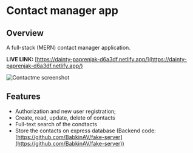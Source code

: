 # Contact manager app
## Overview

A full-stack (MERN) contact manager application.

**LIVE LINK:** [https://dainty-paprenjak-d6a3df.netlify.app/](https://dainty-paprenjak-d6a3df.netlify.app/)

![Contactme screenshot](https://user-images.githubusercontent.com/47148325/198995782-0c626014-b663-4c1d-8fd7-eb470852b7e2.jpg)






## Features

 - Authorization and new user registration;
 - Create, read, update, delete of contacts
 - Full-text search of the condtacts
 - Store the contacts on express database (Backend code:[https://github.com/BabkinAV/fake-server](https://github.com/BabkinAV/fake-server))


 